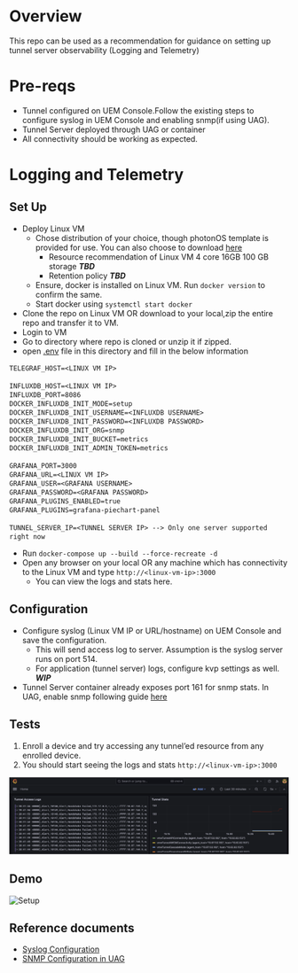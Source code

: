 Overview
========

This repo can be used as a recommendation for guidance on setting up tunnel server observability (Logging and Telemetry)

Pre-reqs
========

* Tunnel configured on UEM Console.Follow the existing steps to configure syslog in UEM Console and enabling snmp(if using UAG).
* Tunnel Server deployed through UAG or container
* All connectivity should be working as expected.


Logging and Telemetry
=====================

Set Up
------

* Deploy Linux VM 
    * Chose distribution of your choice, though photonOS template is provided for use. You can also choose to download [here](https://github.com/vmware/photon/wiki/Downloading-Photon-OS) 
        * Resource recommendation of Linux VM 4 core 16GB 100 GB storage ___TBD___
        * Retention policy ___TBD___
    * Ensure, docker is installed on Linux VM. Run `docker version` to confirm the same.
    * Start docker using `systemctl start docker`
* Clone the repo on Linux VM OR download to your local,zip the entire repo and transfer it to VM.
* Login to VM
* Go to directory where repo is cloned or unzip it if zipped.
* open [.env](./.env) file in this directory and fill in the below information
```
TELEGRAF_HOST=<LINUX VM IP>

INFLUXDB_HOST=<LINUX VM IP>
INFLUXDB_PORT=8086
DOCKER_INFLUXDB_INIT_MODE=setup
DOCKER_INFLUXDB_INIT_USERNAME=<INFLUXDB USERNAME>
DOCKER_INFLUXDB_INIT_PASSWORD=<INFLUXDB PASSWORD>
DOCKER_INFLUXDB_INIT_ORG=snmp
DOCKER_INFLUXDB_INIT_BUCKET=metrics
DOCKER_INFLUXDB_INIT_ADMIN_TOKEN=metrics

GRAFANA_PORT=3000
GRAFANA_URL=<LINUX VM IP>
GRAFANA_USER=<GRAFANA USERNAME>
GRAFANA_PASSWORD=<GRAFANA PASSWORD>
GRAFANA_PLUGINS_ENABLED=true
GRAFANA_PLUGINS=grafana-piechart-panel

TUNNEL_SERVER_IP=<TUNNEL SERVER IP> --> Only one server supported right now
```
* Run `docker-compose up --build --force-recreate -d`
* Open any browser on your local OR any machine which has connectivity to the Linux VM and type `http://<linux-vm-ip>:3000`
    * You can view the logs and stats here.

Configuration
-------------

* Configure syslog (Linux VM IP or URL/hostname) on UEM Console and save the configuration.
    * This will send access log to server. Assumption is the syslog server runs on port 514.
    * For application (tunnel server) logs, configure kvp settings as well. ___WIP___
* Tunnel Server container already exposes port 161 for snmp stats. In UAG, enable snmp following guide [here](https://docs.vmware.com/en/Unified-Access-Gateway/2303/uag-deploy-config/GUID-F71E6283-E24B-49F5-8AC6-D28915CD41AD.html)

Tests
-----

1. Enroll a device and try accessing any tunnel’ed resource from any enrolled device. 
2. You should start seeing the logs and stats `http://<linux-vm-ip>:3000`

![Tunnel Stats and Logs](./docs/grafana.png)

Demo
----
![Setup](./docs/setup.gif)

Reference documents
-------------------

* [Syslog Configuration](https://docs.vmware.com/en/VMware-Workspace-ONE-UEM/services/VMware_Tunnel/GUID-471260BA-4DDC-4BFE-B8C3-FA2DDC2116A1.html)
* [SNMP Configuration in UAG](https://docs.vmware.com/en/Unified-Access-Gateway/2303/uag-deploy-config/GUID-F71E6283-E24B-49F5-8AC6-D28915CD41AD.html)
